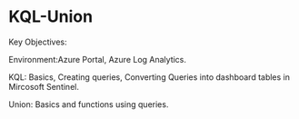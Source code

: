 # KQL-Union
Key Objectives:

Environment:Azure Portal, Azure Log Analytics. 


KQL: Basics, Creating queries, Converting Queries into dashboard tables in Mircosoft Sentinel.


Union: Basics and functions using queries.
